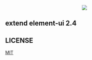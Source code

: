 <p align="center">
  <img src="https://cdn.jsdelivr.net/gh/ElemeFE/element@dev/element_logo.svg">
</p>

## extend element-ui 2.4

## LICENSE
[MIT](LICENSE)
